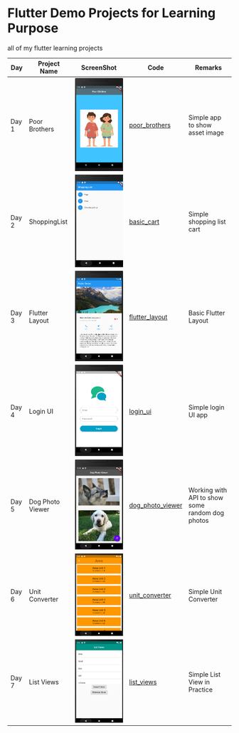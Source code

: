# Flutter Demo Projects for Learning Purpose

all of my flutter learning projects

| Day   | Project Name     | ScreenShot                                  | Code                                   | Remarks                                         |
| ----- | ---------------- | ------------------------------------------- | -------------------------------------- | ----------------------------------------------- |
| Day 1 | Poor Brothers    | ![pb](./screenshots/poor_brothers.png)      | [poor_brothers](./poor_brothers)       | Simple app to show asset image                  |
| Day 2 | ShoppingList     | ![cart](./screenshots/basic_cart.png)       | [basic_cart](./basic_cart)             | Simple shopping list cart                       |
| Day 3 | Flutter Layout   | ![layout](./screenshots/flutter_layout.png) | [flutter_layout](./flutter_layout)     | Basic Flutter Layout                            |
| Day 4 | Login UI         | ![login](./screenshots/basic_login_ui.png)  | [login_ui](./basic_login_ui)           | Simple login UI app                             |
| Day 5 | Dog Photo Viewer | ![dog](./screenshots/dog_photo_viewer.png)  | [dog_photo_viewer](./dog_photo_viewer) | Working with API to show some random dog photos |
| Day 6 | Unit Converter   | ![unit](./screenshots/unit_converter.png)   | [unit_converter](./unit_converter)     | Simple Unit Converter                           |
| Day 7 | List Views       | ![list](./screenshots/list_views.png)       | [list_views](./flutter_listviews)      | Simple List View in Practice                    |
